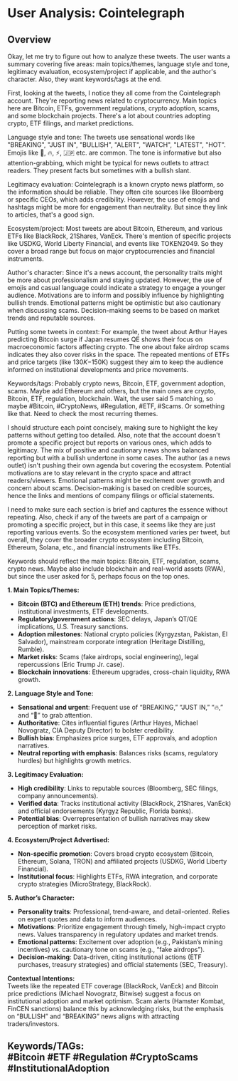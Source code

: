 # User Analysis: Cointelegraph

## Overview

<think>
Okay, let me try to figure out how to analyze these tweets. The user wants a summary covering five areas: main topics/themes, language style and tone, legitimacy evaluation, ecosystem/project if applicable, and the author's character. Also, they want keywords/tags at the end. 

First, looking at the tweets, I notice they all come from the Cointelegraph account. They're reporting news related to cryptocurrency. Main topics here are Bitcoin, ETFs, government regulations, crypto adoption, scams, and some blockchain projects. There's a lot about countries adopting crypto, ETF filings, and market predictions.

Language style and tone: The tweets use sensational words like "BREAKING", "JUST IN", "BULLISH", "ALERT", "WATCH", "LATEST", "HOT". Emojis like 🚨, 🔥, ⚡️, 🇯🇵 etc. are common. The tone is informative but also attention-grabbing, which might be typical for news outlets to attract readers. They present facts but sometimes with a bullish slant.

Legitimacy evaluation: Cointelegraph is a known crypto news platform, so the information should be reliable. They often cite sources like Bloomberg or specific CEOs, which adds credibility. However, the use of emojis and hashtags might be more for engagement than neutrality. But since they link to articles, that's a good sign.

Ecosystem/project: Most tweets are about Bitcoin, Ethereum, and various ETFs like BlackRock, 21Shares, VanEck. There's mention of specific projects like USDKG, World Liberty Financial, and events like TOKEN2049. So they cover a broad range but focus on major cryptocurrencies and financial instruments.

Author's character: Since it's a news account, the personality traits might be more about professionalism and staying updated. However, the use of emojis and casual language could indicate a strategy to engage a younger audience. Motivations are to inform and possibly influence by highlighting bullish trends. Emotional patterns might be optimistic but also cautionary when discussing scams. Decision-making seems to be based on market trends and reputable sources.

Putting some tweets in context: For example, the tweet about Arthur Hayes predicting Bitcoin surge if Japan resumes QE shows their focus on macroeconomic factors affecting crypto. The one about fake airdrop scams indicates they also cover risks in the space. The repeated mentions of ETFs and price targets (like $130K-$150K) suggest they aim to keep the audience informed on institutional developments and price movements.

Keywords/tags: Probably crypto news, Bitcoin, ETF, government adoption, scams. Maybe add Ethereum and others, but the main ones are crypto, Bitcoin, ETF, regulation, blockchain. Wait, the user said 5 matching, so maybe #Bitcoin, #CryptoNews, #Regulation, #ETF, #Scams. Or something like that. Need to check the most recurring themes.

I should structure each point concisely, making sure to highlight the key patterns without getting too detailed. Also, note that the account doesn't promote a specific project but reports on various ones, which adds to legitimacy. The mix of positive and cautionary news shows balanced reporting but with a bullish undertone in some cases. The author (as a news outlet) isn't pushing their own agenda but covering the ecosystem. Potential motivations are to stay relevant in the crypto space and attract readers/viewers. Emotional patterns might be excitement over growth and concern about scams. Decision-making is based on credible sources, hence the links and mentions of company filings or official statements.

I need to make sure each section is brief and captures the essence without repeating. Also, check if any of the tweets are part of a campaign or promoting a specific project, but in this case, it seems like they are just reporting various events. So the ecosystem mentioned varies per tweet, but overall, they cover the broader crypto ecosystem including Bitcoin, Ethereum, Solana, etc., and financial instruments like ETFs.

Keywords should reflect the main topics: Bitcoin, ETF, regulation, scams, crypto news. Maybe also include blockchain and real-world assets (RWA), but since the user asked for 5, perhaps focus on the top ones.
</think>

**1. Main Topics/Themes:**  
- **Bitcoin (BTC) and Ethereum (ETH) trends**: Price predictions, institutional investments, ETF developments.  
- **Regulatory/government actions**: SEC delays, Japan’s QT/QE implications, U.S. Treasury sanctions.  
- **Adoption milestones**: National crypto policies (Kyrgyzstan, Pakistan, El Salvador), mainstream corporate integration (Heritage Distilling, Rumble).  
- **Market risks**: Scams (fake airdrops, social engineering), legal repercussions (Eric Trump Jr. case).  
- **Blockchain innovations**: Ethereum upgrades, cross-chain liquidity, RWA growth.  

**2. Language Style and Tone:**  
- **Sensational and urgent**: Frequent use of “BREAKING,” “JUST IN,” “🔥,” and “🚨” to grab attention.  
- **Authoritative**: Cites influential figures (Arthur Hayes, Michael Novogratz, CIA Deputy Director) to bolster credibility.  
- **Bullish bias**: Emphasizes price surges, ETF approvals, and adoption narratives.  
- **Neutral reporting with emphasis**: Balances risks (scams, regulatory hurdles) but highlights growth metrics.  

**3. Legitimacy Evaluation:**  
- **High credibility**: Links to reputable sources (Bloomberg, SEC filings, company announcements).  
- **Verified data**: Tracks institutional activity (BlackRock, 21Shares, VanEck) and official endorsements (Kyrgyz Republic, Florida banks).  
- **Potential bias**: Overrepresentation of bullish narratives may skew perception of market risks.  

**4. Ecosystem/Project Advertised:**  
- **Non-specific promotion**: Covers broad crypto ecosystem (Bitcoin, Ethereum, Solana, TRON) and affiliated projects (USDKG, World Liberty Financial).  
- **Institutional focus**: Highlights ETFs, RWA integration, and corporate crypto strategies (MicroStrategy, BlackRock).  

**5. Author’s Character:**  
- **Personality traits**: Professional, trend-aware, and detail-oriented. Relies on expert quotes and data to inform audiences.  
- **Motivations**: Prioritize engagement through timely, high-impact crypto news. Values transparency in regulatory updates and market trends.  
- **Emotional patterns**: Excitement over adoption (e.g., Pakistan’s mining incentives) vs. cautionary tone on scams (e.g., “fake airdrops”).  
- **Decision-making**: Data-driven, citing institutional actions (ETF purchases, treasury strategies) and official statements (SEC, Treasury).  

**Contextual Intentions:**  
Tweets like the repeated ETF coverage (BlackRock, VanEck) and Bitcoin price predictions (Michael Novogratz, Bitwise) suggest a focus on institutional adoption and market optimism. Scam alerts (Hamster Kombat, FinCEN sanctions) balance this by acknowledging risks, but the emphasis on “BULLISH” and “BREAKING” news aligns with attracting traders/investors.  

**Keywords/TAGs:**  
#Bitcoin #ETF #Regulation #CryptoScams #InstitutionalAdoption
---
